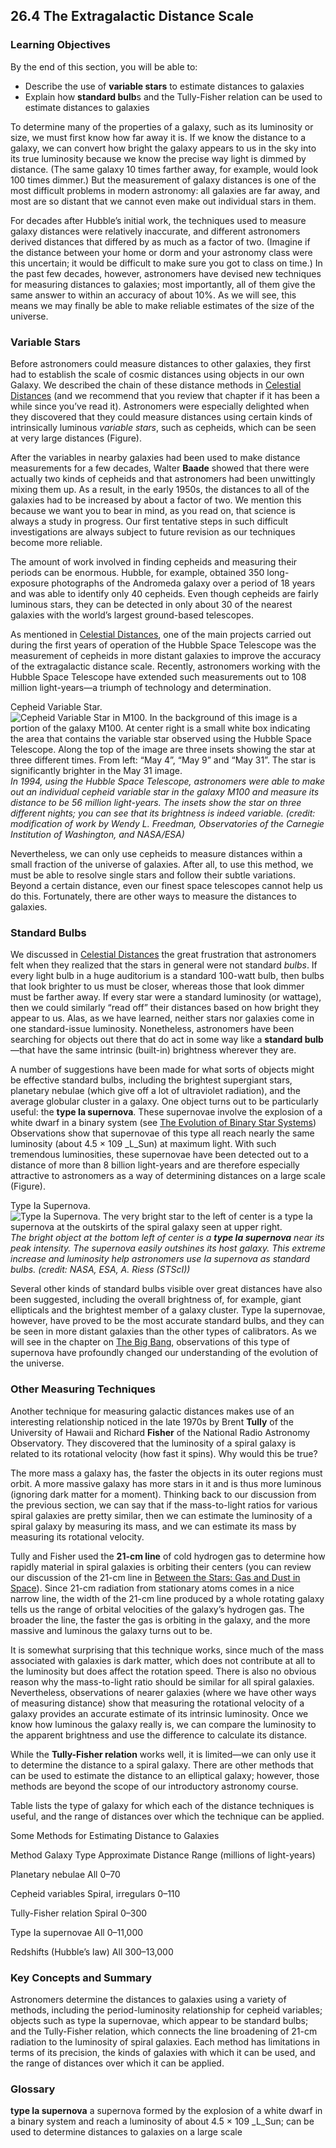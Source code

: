 ##  26.4 The Extragalactic Distance Scale 

### Learning Objectives

By the end of this section, you will be able to:

  - Describe the use of **variable stars** to estimate distances to galaxies
  - Explain how **standard bulb**s and the Tully-Fisher relation can be used to estimate distances to galaxies

To determine many of the properties of a galaxy, such as its luminosity or size, we must first know how far away it is. If we know the distance to a galaxy, we can convert how bright the galaxy appears to us in the sky into its true luminosity because we know the precise way light is dimmed by distance. (The same galaxy 10 times farther away, for example, would look 100 times dimmer.) But the measurement of galaxy distances is one of the most difficult problems in modern astronomy: all galaxies are far away, and most are so distant that we cannot even make out individual stars in them.

For decades after Hubble’s initial work, the techniques used to measure galaxy distances were relatively inaccurate, and different astronomers derived distances that differed by as much as a factor of two. (Imagine if the distance between your home or dorm and your astronomy class were this uncertain; it would be difficult to make sure you got to class on time.) In the past few decades, however, astronomers have devised new techniques for measuring distances to galaxies; most importantly, all of them give the same answer to within an accuracy of about 10%. As we will see, this means we may finally be able to make reliable estimates of the size of the universe.

### Variable Stars

Before astronomers could measure distances to other galaxies, they first had to establish the scale of cosmic distances using objects in our own Galaxy. We described the chain of these distance methods in [Celestial Distances][1] (and we recommend that you review that chapter if it has been a while since you’ve read it). Astronomers were especially delighted when they discovered that they could measure distances using certain kinds of intrinsically luminous _variable stars_, such as cepheids, which can be seen at very large distances (Figure).

After the variables in nearby galaxies had been used to make distance measurements for a few decades, Walter **Baade** showed that there were actually two kinds of cepheids and that astronomers had been unwittingly mixing them up. As a result, in the early 1950s, the distances to all of the galaxies had to be increased by about a factor of two. We mention this because we want you to bear in mind, as you read on, that science is always a study in progress. Our first tentative steps in such difficult investigations are always subject to future revision as our techniques become more reliable.

The amount of work involved in finding cepheids and measuring their periods can be enormous. Hubble, for example, obtained 350 long-exposure photographs of the Andromeda galaxy over a period of 18 years and was able to identify only 40 cepheids. Even though cepheids are fairly luminous stars, they can be detected in only about 30 of the nearest galaxies with the world’s largest ground-based telescopes.

As mentioned in [Celestial Distances][1], one of the main projects carried out during the first years of operation of the Hubble Space Telescope was the measurement of cepheids in more distant galaxies to improve the accuracy of the extragalactic distance scale. Recently, astronomers working with the Hubble Space Telescope have extended such measurements out to 108 million light-years—a triumph of technology and determination.

Cepheid Variable Star. ![Cepheid Variable Star in M100. In the background of this image is a portion of the galaxy M100. At center right is a small white box indicating the area that contains the variable star observed using the Hubble Space Telescope. Along the top of the image are three insets showing the star at three different times. From left: “May 4”, “May 9” and “May 31”. The star is significantly brighter in the May 31 image.][2] _In 1994, using the Hubble Space Telescope, astronomers were able to make out an individual cepheid variable star in the galaxy M100 and measure its distance to be 56 million light-years. The insets show the star on three different nights; you can see that its brightness is indeed variable. (credit: modification of work by Wendy L. Freedman, Observatories of the Carnegie Institution of Washington, and NASA/ESA)_

Nevertheless, we can only use cepheids to measure distances within a small fraction of the universe of galaxies. After all, to use this method, we must be able to resolve single stars and follow their subtle variations. Beyond a certain distance, even our finest space telescopes cannot help us do this. Fortunately, there are other ways to measure the distances to galaxies.

### Standard Bulbs

We discussed in [Celestial Distances][1] the great frustration that astronomers felt when they realized that the stars in general were not standard _bulbs_. If every light bulb in a huge auditorium is a standard 100-watt bulb, then bulbs that look brighter to us must be closer, whereas those that look dimmer must be farther away. If every star were a standard luminosity (or wattage), then we could similarly “read off” their distances based on how bright they appear to us. Alas, as we have learned, neither stars nor galaxies come in one standard-issue luminosity. Nonetheless, astronomers have been searching for objects out there that do act in some way like a **standard bulb**—that have the same intrinsic (built-in) brightness wherever they are.

A number of suggestions have been made for what sorts of objects might be effective standard bulbs, including the brightest supergiant stars, planetary nebulae (which give off a lot of ultraviolet radiation), and the average globular cluster in a galaxy. One object turns out to be particularly useful: the **type Ia supernova**. These supernovae involve the explosion of a white dwarf in a binary system (see [The Evolution of Binary Star Systems][3]) Observations show that supernovae of this type all reach nearly the same luminosity (about 4.5 × 109 _L_Sun) at maximum light. With such tremendous luminosities, these supernovae have been detected out to a distance of more than 8 billion light-years and are therefore especially attractive to astronomers as a way of determining distances on a large scale (Figure).

Type Ia Supernova. ![Type Ia Supernova. The very bright star to the left of center is a type Ia supernova at the outskirts of the spiral galaxy seen at upper right.][4] _The bright object at the bottom left of center is a **type Ia supernova** near its peak intensity. The supernova easily outshines its host galaxy. This extreme increase and luminosity help astronomers use Ia supernova as standard bulbs. (credit: NASA, ESA, A. Riess (STScI))_

Several other kinds of standard bulbs visible over great distances have also been suggested, including the overall brightness of, for example, giant ellipticals and the brightest member of a galaxy cluster. Type Ia supernovae, however, have proved to be the most accurate standard bulbs, and they can be seen in more distant galaxies than the other types of calibrators. As we will see in the chapter on [The Big Bang][5], observations of this type of supernova have profoundly changed our understanding of the evolution of the universe.

### Other Measuring Techniques

Another technique for measuring galactic distances makes use of an interesting relationship noticed in the late 1970s by Brent **Tully** of the University of Hawaii and Richard **Fisher** of the National Radio Astronomy Observatory. They discovered that the luminosity of a spiral galaxy is related to its rotational velocity (how fast it spins). Why would this be true?

The more mass a galaxy has, the faster the objects in its outer regions must orbit. A more massive galaxy has more stars in it and is thus more luminous (ignoring dark matter for a moment). Thinking back to our discussion from the previous section, we can say that if the mass-to-light ratios for various spiral galaxies are pretty similar, then we can estimate the luminosity of a spiral galaxy by measuring its mass, and we can estimate its mass by measuring its rotational velocity.

Tully and Fisher used the **21-cm line** of cold hydrogen gas to determine how rapidly material in spiral galaxies is orbiting their centers (you can review our discussion of the 21-cm line in [Between the Stars: Gas and Dust in Space][6]). Since 21-cm radiation from stationary atoms comes in a nice narrow line, the width of the 21-cm line produced by a whole rotating galaxy tells us the range of orbital velocities of the galaxy’s hydrogen gas. The broader the line, the faster the gas is orbiting in the galaxy, and the more massive and luminous the galaxy turns out to be.

It is somewhat surprising that this technique works, since much of the mass associated with galaxies is dark matter, which does not contribute at all to the luminosity but does affect the rotation speed. There is also no obvious reason why the mass-to-light ratio should be similar for all spiral galaxies. Nevertheless, observations of nearer galaxies (where we have other ways of measuring distance) show that measuring the rotational velocity of a galaxy provides an accurate estimate of its intrinsic luminosity. Once we know how luminous the galaxy really is, we can compare the luminosity to the apparent brightness and use the difference to calculate its distance.

While the **Tully-Fisher relation** works well, it is limited—we can only use it to determine the distance to a spiral galaxy. There are other methods that can be used to estimate the distance to an elliptical galaxy; however, those methods are beyond the scope of our introductory astronomy course.

Table lists the type of galaxy for which each of the distance techniques is useful, and the range of distances over which the technique can be applied.

Some Methods for Estimating Distance to Galaxies

Method Galaxy Type Approximate Distance Range (millions of light-years)

Planetary nebulae
All
0–70

Cepheid variables
Spiral, irregulars
0–110

Tully-Fisher relation
Spiral
0–300

Type Ia supernovae
All
0–11,000

Redshifts (Hubble’s law)
All
300–13,000

### Key Concepts and Summary

Astronomers determine the distances to galaxies using a variety of methods, including the period-luminosity relationship for cepheid variables; objects such as type Ia supernovae, which appear to be standard bulbs; and the Tully-Fisher relation, which connects the line broadening of 21-cm radiation to the luminosity of spiral galaxies. Each method has limitations in terms of its precision, the kinds of galaxies with which it can be used, and the range of distances over which it can be applied.

### Glossary

**type Ia supernova** a supernova formed by the explosion of a white dwarf in a binary system and reach a luminosity of about 4.5 × 109 _L_Sun; can be used to determine distances to galaxies on a large scale 

   [1]: /contents/2e737be8-ea65-48c3-aa0a-9f35b4c6a966@14.4:1ee1ae44-9a8c-439f-b39d-c385ef80ca3f@3
   [2]: https://cnx.org/resources/de24bdfc12d685ea331bcf9eefd472f605efe230/OSC_Astro_26_04_M100Ceph.jpg
   [3]: /contents/2e737be8-ea65-48c3-aa0a-9f35b4c6a966@14.4:8a6e3d45-44dc-48f6-8973-d6f95fbcc318@5
   [4]: https://cnx.org/resources/8f41afce03887ebdcb5408b94b902df128e3ff51/OSC_Astro_26_04_Indicator.jpg
   [5]: /contents/2e737be8-ea65-48c3-aa0a-9f35b4c6a966@14.4:c4987953-c1a0-4df4-8d01-1d0df7ae228f@3
   [6]: /contents/2e737be8-ea65-48c3-aa0a-9f35b4c6a966@14.4:73158c18-de2f-4a95-b9cf-3ac65c11cbe0@3

